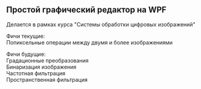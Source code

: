 ## Простой графический редактор на WPF
Делается в рамках курса "Системы обработки цифровых изображений"  

Фичи текущие:  
Попиксельные операции между двумя и более изображениями  

Фичи будущие:  
Градационные преобразования  
Бинаризация изображения  
Частотная фильтрация  
Пространственная фильтрация  
